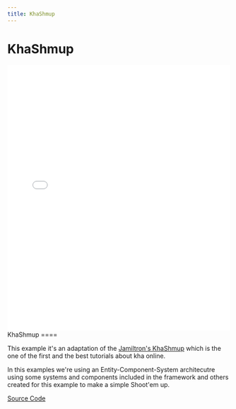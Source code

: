```yaml
---
title: KhaShmup
---
```

# KhaShmup

<iframe src="/builds/khashmup/index.html" width="800" height="600" frameBorder="0" style="width: 100vw; height:75vw; max-width:100%; max-height:600px"></iframe>
KhaShmup
====

This example it's an adaptation of the [Jamiltron's KhaShmup](https://github.com/jamiltron/KhaShmup/tree/master) which is the one of the first and the best tutorials about kha online.

In this examples we're using an Entity-Component-System architecutre using some systems and components included in the framework and others created for this example to make a simple Shoot'em up.

[Source Code](https://github.com/Nazariglez/Gecko2D/tree/master/examples/khashmup)
